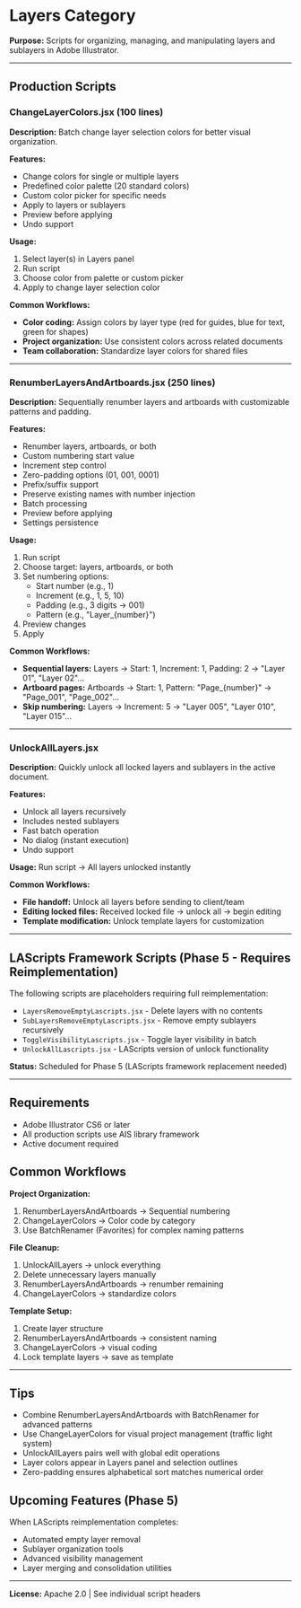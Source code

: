 # Layers Category

**Purpose:** Scripts for organizing, managing, and manipulating layers and sublayers in Adobe Illustrator.

---

## Production Scripts

### ChangeLayerColors.jsx (100 lines)

**Description:** Batch change layer selection colors for better visual organization.

**Features:**
- Change colors for single or multiple layers
- Predefined color palette (20 standard colors)
- Custom color picker for specific needs
- Apply to layers or sublayers
- Preview before applying
- Undo support

**Usage:**
1. Select layer(s) in Layers panel
2. Run script
3. Choose color from palette or custom picker
4. Apply to change layer selection color

**Common Workflows:**
- **Color coding:** Assign colors by layer type (red for guides, blue for text, green for shapes)
- **Project organization:** Use consistent colors across related documents
- **Team collaboration:** Standardize layer colors for shared files

---

### RenumberLayersAndArtboards.jsx (250 lines)

**Description:** Sequentially renumber layers and artboards with customizable patterns and padding.

**Features:**
- Renumber layers, artboards, or both
- Custom numbering start value
- Increment step control
- Zero-padding options (01, 001, 0001)
- Prefix/suffix support
- Preserve existing names with number injection
- Batch processing
- Preview before applying
- Settings persistence

**Usage:**
1. Run script
2. Choose target: layers, artboards, or both
3. Set numbering options:
   - Start number (e.g., 1)
   - Increment (e.g., 1, 5, 10)
   - Padding (e.g., 3 digits → 001)
   - Pattern (e.g., "Layer_{number}")
4. Preview changes
5. Apply

**Common Workflows:**
- **Sequential layers:** Layers → Start: 1, Increment: 1, Padding: 2 → "Layer 01", "Layer 02"...
- **Artboard pages:** Artboards → Start: 1, Pattern: "Page_{number}" → "Page_001", "Page_002"...
- **Skip numbering:** Layers → Increment: 5 → "Layer 005", "Layer 010", "Layer 015"...

---

### UnlockAllLayers.jsx

**Description:** Quickly unlock all locked layers and sublayers in the active document.

**Features:**
- Unlock all layers recursively
- Includes nested sublayers
- Fast batch operation
- No dialog (instant execution)
- Undo support

**Usage:** Run script → All layers unlocked instantly

**Common Workflows:**
- **File handoff:** Unlock all layers before sending to client/team
- **Editing locked files:** Received locked file → unlock all → begin editing
- **Template modification:** Unlock template layers for customization

---

## LAScripts Framework Scripts (Phase 5 - Requires Reimplementation)

The following scripts are placeholders requiring full reimplementation:

- `LayersRemoveEmptyLascripts.jsx` - Delete layers with no contents
- `SubLayersRemoveEmptyLascripts.jsx` - Remove empty sublayers recursively
- `ToggleVisibilityLascripts.jsx` - Toggle layer visibility in batch
- `UnlockAllLascripts.jsx` - LAScripts version of unlock functionality

**Status:** Scheduled for Phase 5 (LAScripts framework replacement needed)

---

## Requirements

- Adobe Illustrator CS6 or later
- All production scripts use AIS library framework
- Active document required

## Common Workflows

**Project Organization:**
1. RenumberLayersAndArtboards → Sequential numbering
2. ChangeLayerColors → Color code by category
3. Use BatchRenamer (Favorites) for complex naming patterns

**File Cleanup:**
1. UnlockAllLayers → unlock everything
2. Delete unnecessary layers manually
3. RenumberLayersAndArtboards → renumber remaining
4. ChangeLayerColors → standardize colors

**Template Setup:**
1. Create layer structure
2. RenumberLayersAndArtboards → consistent naming
3. ChangeLayerColors → visual coding
4. Lock template layers → save as template

---

## Tips

- Combine RenumberLayersAndArtboards with BatchRenamer for advanced patterns
- Use ChangeLayerColors for visual project management (traffic light system)
- UnlockAllLayers pairs well with global edit operations
- Layer colors appear in Layers panel and selection outlines
- Zero-padding ensures alphabetical sort matches numerical order

## Upcoming Features (Phase 5)

When LAScripts reimplementation completes:
- Automated empty layer removal
- Sublayer organization tools
- Advanced visibility management
- Layer merging and consolidation utilities

---

**License:** Apache 2.0 | See individual script headers

